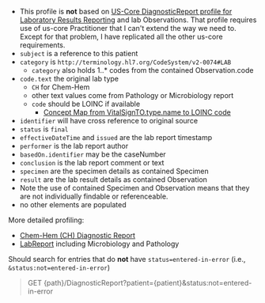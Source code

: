 
- This profile is **not** based on [US-Core DiagnosticReport profile for Laboratory Results Reporting](https://hl7.org/fhir/us/core/StructureDefinition-us-core-diagnosticreport-lab.html) and lab Observations. That profile requires use of us-core Practitioner that I can't extend the way we need to. Except for that problem, I have replicated all the other us-core requirements.
- `subject` is a reference to this patient
- `category` is `http://terminology.hl7.org/CodeSystem/v2-0074#LAB`
  - `category` also holds 1..* codes from the contained Observation.code
- `code.text` the original lab type
  - `CH` for Chem-Hem
  - other text values come from Pathology or Microbiology report
  - `code` should be LOINC if available
    - [Concept Map from VitalSignTO.type.name to LOINC code](ConceptMap-VF-VitalsCodes.html)
- `identifier` will have cross reference to original source
- `status` is `final`
- `effectiveDateTime` and `issued` are the lab report timestamp
- `performer` is the lab report author
- `basedOn.identifier` may be the caseNumber
- `conclusion` is the lab report comment or text
- `specimen` are the specimen details as contained Specimen
- `result` are the lab result details as contained Observation
- Note the use of contained Specimen and Observation means that they are not individually findable or referenceable.
- no other elements are populated

More detailed profiling:

- [Chem-Hem (CH) Diagnostic Report](StructureDefinition-VA.MHV.PHR.chReport.html)
- [LabReport](StructureDefinition-VA.MHV.PHR.labReport.html) including Microbiology and Pathology

Should search for entries that do **not** have `status=entered-in-error` (i.e., `&status:not=entered-in-error`)
> GET {path}/DiagnosticReport?patient={patient}&status:not=entered-in-error
